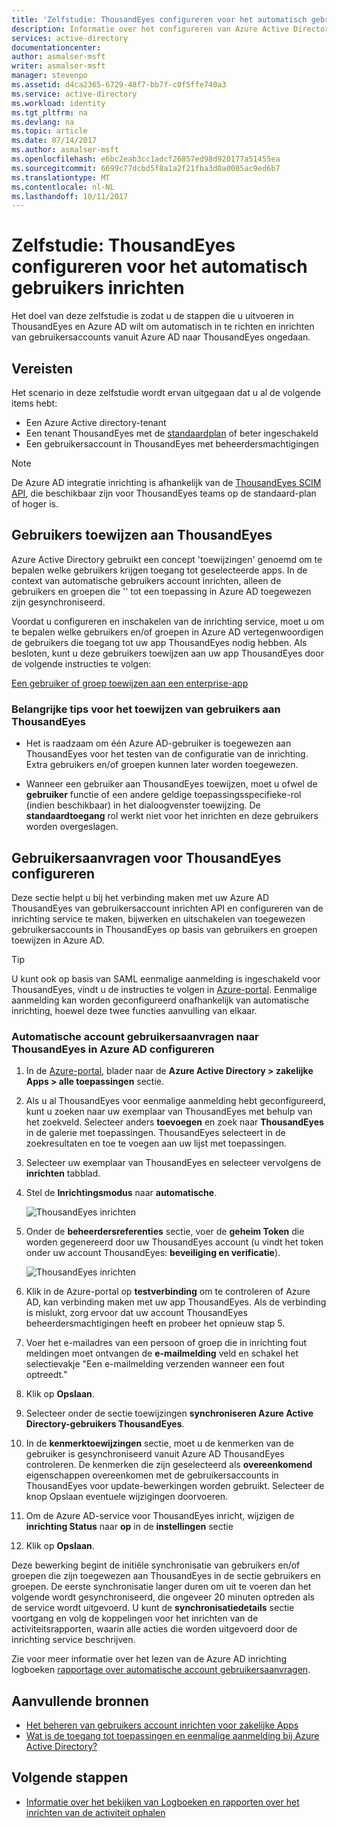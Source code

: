```yaml
---
title: 'Zelfstudie: ThousandEyes configureren voor het automatisch gebruikers inrichten met Azure Active Directory | Microsoft Docs'
description: Informatie over het configureren van Azure Active Directory voor het automatisch inrichten en gebruikersaccounts aan ThousandEyes ongedaan in te richten.
services: active-directory
documentationcenter: 
author: asmalser-msft
writer: asmalser-msft
manager: stevenpo
ms.assetid: d4ca2365-6729-48f7-bb7f-c0f5ffe740a3
ms.service: active-directory
ms.workload: identity
ms.tgt_pltfrm: na
ms.devlang: na
ms.topic: article
ms.date: 07/14/2017
ms.author: asmalser-msft
ms.openlocfilehash: e6bc2eab3cc1adcf26857ed98d920177a51455ea
ms.sourcegitcommit: 6699c77dcbd5f8a1a2f21fba3d0a0005ac9ed6b7
ms.translationtype: MT
ms.contentlocale: nl-NL
ms.lasthandoff: 10/11/2017
---
```

# <a name="tutorial-configuring-thousandeyes-for-automatic-user-provisioning"></a>Zelfstudie: ThousandEyes configureren voor het automatisch gebruikers inrichten


Het doel van deze zelfstudie is zodat u de stappen die u uitvoeren in ThousandEyes en Azure AD wilt om automatisch in te richten en inrichten van gebruikersaccounts vanuit Azure AD naar ThousandEyes ongedaan. 

## <a name="prerequisites"></a>Vereisten

Het scenario in deze zelfstudie wordt ervan uitgegaan dat u al de volgende items hebt:

*   Een Azure Active directory-tenant
*   Een tenant ThousandEyes met de [standaardplan](https://www.thousandeyes.com/pricing) of beter ingeschakeld 
*   Een gebruikersaccount in ThousandEyes met beheerdersmachtigingen 

> [!NOTE]
> De Azure AD integratie inrichting is afhankelijk van de [ThousandEyes SCIM API](https://success.thousandeyes.com/PublicArticlePage?articleIdParam=kA044000000CnWrCAK), die beschikbaar zijn voor ThousandEyes teams op de standaard-plan of hoger is.

## <a name="assigning-users-to-thousandeyes"></a>Gebruikers toewijzen aan ThousandEyes

Azure Active Directory gebruikt een concept 'toewijzingen' genoemd om te bepalen welke gebruikers krijgen toegang tot geselecteerde apps. In de context van automatische gebruikers account inrichten, alleen de gebruikers en groepen die '' tot een toepassing in Azure AD toegewezen zijn gesynchroniseerd. 

Voordat u configureren en inschakelen van de inrichting service, moet u om te bepalen welke gebruikers en/of groepen in Azure AD vertegenwoordigen de gebruikers die toegang tot uw app ThousandEyes nodig hebben. Als besloten, kunt u deze gebruikers toewijzen aan uw app ThousandEyes door de volgende instructies te volgen:

[Een gebruiker of groep toewijzen aan een enterprise-app](active-directory-coreapps-assign-user-azure-portal.md)

### <a name="important-tips-for-assigning-users-to-thousandeyes"></a>Belangrijke tips voor het toewijzen van gebruikers aan ThousandEyes

*   Het is raadzaam om één Azure AD-gebruiker is toegewezen aan ThousandEyes voor het testen van de configuratie van de inrichting. Extra gebruikers en/of groepen kunnen later worden toegewezen.

*   Wanneer een gebruiker aan ThousandEyes toewijzen, moet u ofwel de **gebruiker** functie of een andere geldige toepassingsspecifieke-rol (indien beschikbaar) in het dialoogvenster toewijzing. De **standaardtoegang** rol werkt niet voor het inrichten en deze gebruikers worden overgeslagen.


## <a name="configuring-user-provisioning-to-thousandeyes"></a>Gebruikersaanvragen voor ThousandEyes configureren 

Deze sectie helpt u bij het verbinding maken met uw Azure AD ThousandEyes van gebruikersaccount inrichten API en configureren van de inrichting service te maken, bijwerken en uitschakelen van toegewezen gebruikersaccounts in ThousandEyes op basis van gebruikers en groepen toewijzen in Azure AD.

> [!TIP]
> U kunt ook op basis van SAML eenmalige aanmelding is ingeschakeld voor ThousandEyes, vindt u de instructies te volgen in [Azure-portal](https://portal.azure.com). Eenmalige aanmelding kan worden geconfigureerd onafhankelijk van automatische inrichting, hoewel deze twee functies aanvulling van elkaar.


### <a name="configure-automatic-user-account-provisioning-to-thousandeyes-in-azure-ad"></a>Automatische account gebruikersaanvragen naar ThousandEyes in Azure AD configureren


1. In de [Azure-portal](https://portal.azure.com), blader naar de **Azure Active Directory > zakelijke Apps > alle toepassingen** sectie.

2. Als u al ThousandEyes voor eenmalige aanmelding hebt geconfigureerd, kunt u zoeken naar uw exemplaar van ThousandEyes met behulp van het zoekveld. Selecteer anders **toevoegen** en zoek naar **ThousandEyes** in de galerie met toepassingen. ThousandEyes selecteert in de zoekresultaten en toe te voegen aan uw lijst met toepassingen.

3. Selecteer uw exemplaar van ThousandEyes en selecteer vervolgens de **inrichten** tabblad.

4. Stel de **Inrichtingsmodus** naar **automatische**.

    ![ThousandEyes inrichten](./media/active-directory-saas-thousandeyes-provisioning-tutorial/ThousandEyes1.png)

5. Onder de **beheerdersreferenties** sectie, voer de **geheim Token** die worden gegenereerd door uw ThousandEyes account (u vindt het token onder uw account ThousandEyes: **beveiliging en verificatie**). 

    ![ThousandEyes inrichten](./media/active-directory-saas-thousandeyes-provisioning-tutorial/ThousandEyes2.png)

6. Klik in de Azure-portal op **testverbinding** om te controleren of Azure AD, kan verbinding maken met uw app ThousandEyes. Als de verbinding is mislukt, zorg ervoor dat uw account ThousandEyes beheerdersmachtigingen heeft en probeer het opnieuw stap 5.

7. Voer het e-mailadres van een persoon of groep die in inrichting fout meldingen moet ontvangen de **e-mailmelding** veld en schakel het selectievakje "Een e-mailmelding verzenden wanneer een fout optreedt."

8. Klik op **Opslaan**. 

9. Selecteer onder de sectie toewijzingen **synchroniseren Azure Active Directory-gebruikers ThousandEyes**.

10. In de **kenmerktoewijzingen** sectie, moet u de kenmerken van de gebruiker is gesynchroniseerd vanuit Azure AD ThousandEyes controleren. De kenmerken die zijn geselecteerd als **overeenkomend** eigenschappen overeenkomen met de gebruikersaccounts in ThousandEyes voor update-bewerkingen worden gebruikt. Selecteer de knop Opslaan eventuele wijzigingen doorvoeren.

11. Om de Azure AD-service voor ThousandEyes inricht, wijzigen de **inrichting Status** naar **op** in de **instellingen** sectie

12. Klik op **Opslaan**. 

Deze bewerking begint de initiële synchronisatie van gebruikers en/of groepen die zijn toegewezen aan ThousandEyes in de sectie gebruikers en groepen. De eerste synchronisatie langer duren om uit te voeren dan het volgende wordt gesynchroniseerd, die ongeveer 20 minuten optreden als de service wordt uitgevoerd. U kunt de **synchronisatiedetails** sectie voortgang en volg de koppelingen voor het inrichten van de activiteitsrapporten, waarin alle acties die worden uitgevoerd door de inrichting service beschrijven.

Zie voor meer informatie over het lezen van de Azure AD inrichting logboeken [rapportage over automatische account gebruikersaanvragen](https://docs.microsoft.com/en-us/azure/active-directory/active-directory-saas-provisioning-reporting).


## <a name="additional-resources"></a>Aanvullende bronnen

* [Het beheren van gebruikers account inrichten voor zakelijke Apps](active-directory-enterprise-apps-manage-provisioning.md)
* [Wat is de toegang tot toepassingen en eenmalige aanmelding bij Azure Active Directory?](active-directory-appssoaccess-whatis.md)

## <a name="next-steps"></a>Volgende stappen

* [Informatie over het bekijken van Logboeken en rapporten over het inrichten van de activiteit ophalen](active-directory-saas-provisioning-reporting.md)
